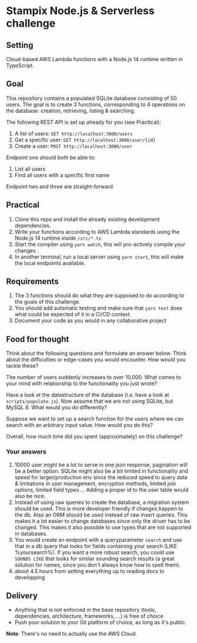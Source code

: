 # Stampix Node.js & Serverless challenge

## Setting
Cloud-based AWS Lambda functions with a Node.js 14 runtime written in TypeScript.

## Goal
This repository contains a populated SQLite database consisting of 50 users. The goal is to create 3 functions, corresponding to 4 operations on the database: creation, retrieving, listing & searching.

The following REST API is set up already for you (see Practical):

1. A list of users: `GET http://localhost:3000/users`
2. Get a specific user: `GET http://localhost:3000/user/{id}`
3. Create a user: `POST http://localhost:3000/user`

Endpoint one should both be able to:

1. List all users
2. Find all users with a specific first name

Endpoint two and three are straight-forward.

## Practical
1. Clone this repo and install the already existing development dependencies.
3. Write your functions according to AWS Lambda standards using the Node.js 14 runtime inside `/src/*.ts`
4. Start the compiler using `yarn watch`, this will pro-actively compile your changes .
5. In another terminal, run a local server using `yarn start`, this will make the local endpoints available.

## Requirements
1. The 3 functions should do what they are supposed to do according to the goals of this challenge.
2. You should add automatic testing and make sure that `yarn test` does what could be expected of it in a CI/CD context.
3. Document your code as you would in any collaborative project

## Food for thought
Think about the following questions and formulate an answer below. Think about the difficulties or edge-cases you would encounter. How would you tackle these?

The number of users suddenly increases to over 10,000. What comes to your mind with relationship to the functionality you just wrote?

Have a look at the datastructure of the database (i.e. have a look at `scripts/populate.js`). Now assume that we are not using SQLite, but MySQL 8. What would you do differently?

Suppose we want to set up a search function for the users where we can search with an arbitrary input value. How would you do this?

Overall, how much time did you spent (approximately) on this challenge?

### Your answers

1. 10000 user might be a lot to serve in one json response, pagination will  be a better option. SQLite might also be a bit limited in functionality and speed for larger/production env since the reduced speed to query data & limitations in user management, encryption methods, limited join options, limited field types ... Adding a proper id to the user table would also be nice.
2. Instead of using raw queries to create the database, a migration system should be used. This is more developer friendly if changes happen to the db. Also an ORM should be used instead of raw insert queries. This makes it a lot easier to change databases since only the driver has to be changed. This makes it also possible to use types that are not supported in databases.
3. You would create an endpoint with a queryparameter `search` and use that in a db query that looks for fields containing your search (LIKE %yoursearch%). If you want a more robust search, you could use `SOUNDS LIKE` that looks for similar sounding search results (a great solution for names, since you don't always know how to spell them).
4. about 4.5 hours from setting everything up to reading docs to developping

## Delivery
- Anything that is not enforced in the base repository (tools, dependencies, architecture, frameworks, ...) is free of choice
- Push your solution to your Git platform of choice, as long as it's public.

**Note**: There's no need to actually use the AWS Cloud.

